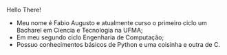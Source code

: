 Hello There!<br />
- Meu nome é Fabio Augusto e atualmente curso o primeiro ciclo um Bacharel em Ciencia e Tecnologia na UFMA;<br />
- Em meu segundo ciclo Engenharia de Computação;<br /> 
- Possuo conhecimentos básicos de Python e uma coisinha e outra de C.<br />
